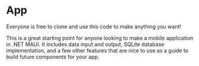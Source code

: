 # App

Everyone is free to clone and use this code to make anything you want!

This is a great starting point for anyone looking to make a mobile application in .NET MAUI. It includes data input and output, SQLite database implementation, and a few other features that are nice to use as a guide to build future components for your app.

